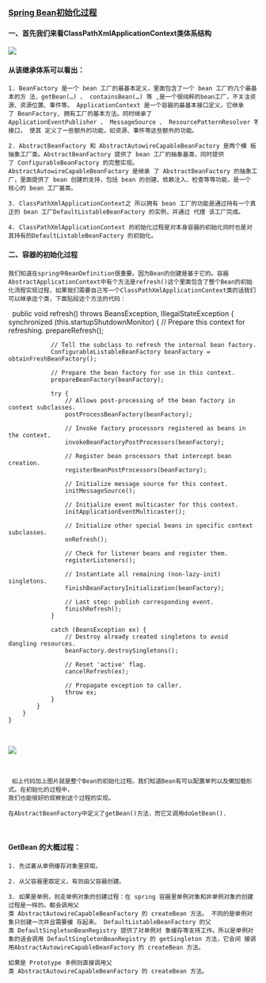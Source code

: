 ### [Spring Bean初始化过程](https://www.cnblogs.com/fyx158497308/p/3977391.html)

#### 一、首先我们来看ClassPathXmlApplicationContext类体系结构

**![](https://images0.cnblogs.com/blog/665504/201409/171538180811731.jpg)**


#### 从该继承体系可以看出：

    1. BeanFactory 是一个 bean 工厂的最基本定义，里面包含了一个 bean 工厂的几个最基本的方 法，getBean(…) 、 containsBean(…) 等 ,是一个很纯粹的bean工厂，不关注资源、资源位置、事件等。 ApplicationContext 是一个容器的最基本接口定义，它继承了 BeanFactory, 拥有工厂的基本方法。同时继承了 ApplicationEventPublisher 、 MessageSource 、 ResourcePatternResolver 等接口， 使其 定义了一些额外的功能，如资源、事件等这些额外的功能。
    
    2. AbstractBeanFactory 和 AbstractAutowireCapableBeanFactory 是两个模 板抽象工厂类。AbstractBeanFactory 提供了 bean 工厂的抽象基类，同时提供 了 ConfigurableBeanFactory 的完整实现。AbstractAutowireCapableBeanFactory 是继承 了 AbstractBeanFactory 的抽象工厂，里面提供了 bean 创建的支持，包括 bean 的创建、依赖注入、检查等等功能，是一个 核心的 bean 工厂基类。
    
    3. ClassPathXmlApplicationContext之 所以拥有 bean 工厂的功能是通过持有一个真正的 bean 工厂DefaultListableBeanFactory 的实例，并通过 代理 该工厂完成。
    
    4. ClassPathXmlApplicationContext 的初始化过程是对本身容器的初始化同时也是对其持有的DefaultListableBeanFactory 的初始化。

#### 二、容器的初始化过程

    我们知道在spring中BeanDefinition很重要。因为Bean的创建是基于它的。容器AbstractApplicationContext中有个方法是refresh()这个里面包含了整个Bean的初始化流程实现过程，如果我们需要自己写一个ClassPathXmlApplicationContext类的话我们可以继承这个类，下面贴段这个方法的代码：

 
    public void refresh() throws BeansException, IllegalStateException {
            synchronized (this.startupShutdownMonitor) {
                // Prepare this context for refreshing.
                prepareRefresh();
    
                // Tell the subclass to refresh the internal bean factory.
                ConfigurableListableBeanFactory beanFactory = obtainFreshBeanFactory();
    
                // Prepare the bean factory for use in this context.
                prepareBeanFactory(beanFactory);
    
                try {
                    // Allows post-processing of the bean factory in context subclasses.
                    postProcessBeanFactory(beanFactory);
    
                    // Invoke factory processors registered as beans in the context.
                    invokeBeanFactoryPostProcessors(beanFactory);
    
                    // Register bean processors that intercept bean creation.
                    registerBeanPostProcessors(beanFactory);
    
                    // Initialize message source for this context.
                    initMessageSource();
    
                    // Initialize event multicaster for this context.
                    initApplicationEventMulticaster();
    
                    // Initialize other special beans in specific context subclasses.
                    onRefresh();
    
                    // Check for listener beans and register them.
                    registerListeners();
    
                    // Instantiate all remaining (non-lazy-init) singletons.
                    finishBeanFactoryInitialization(beanFactory);
    
                    // Last step: publish corresponding event.
                    finishRefresh();
                }
    
                catch (BeansException ex) {
                    // Destroy already created singletons to avoid dangling resources.
                    beanFactory.destroySingletons();
    
                    // Reset 'active' flag.
                    cancelRefresh(ex);
    
                    // Propagate exception to caller.
                    throw ex;
                }
            }
        }
    }
 

![](https://images0.cnblogs.com/blog/665504/201409/171550398311522.jpg)

 

     如上代码加上图片就是整个Bean的初始化过程。我们知道Bean有可以配置单列以及懒加载形式。在初始化的过程中，
    我们也能很好的观察到这个过程的实现。
    
    在AbstractBeanFactory中定义了getBean()方法，而它又调用doGetBean().

 

#### GetBean 的大概过程：
    
    1. 先试着从单例缓存对象里获取。
    
    2. 从父容器里取定义，有则由父容器创建。
    
    3. 如果是单例，则走单例对象的创建过程：在 spring 容器里单例对象和非单例对象的创建过程是一样的。都会调用父 类 AbstractAutowireCapableBeanFactory 的 createBean 方法。 不同的是单例对象只创建一次并且需要缓 存起来。 DefaultListableBeanFactory 的父类 DefaultSingletonBeanRegistry 提供了对单例对 象缓存等支持工作。所以是单例对象的话会调用 DefaultSingletonBeanRegistry 的 getSingleton 方法，它会间 接调用AbstractAutowireCapableBeanFactory 的 createBean 方法。

    如果是 Prototype 多例则直接调用父类 AbstractAutowireCapableBeanFactory 的 createBean 方法。
